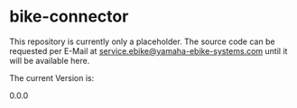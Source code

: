 # bike-connector

This repository is currently only a placeholder.
The source code can be requested per E-Mail at service.ebike@yamaha-ebike-systems.com until it will be available here.

The current Version is: 
<!--- START VERSION INFO --->0.0.0<!--- END VERSION INFO --->
